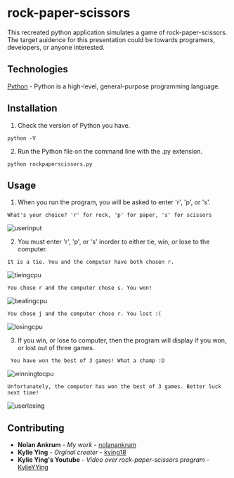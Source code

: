 # rock-paper-scissors

This recreated python application simulates a game of rock-paper-scissors. The target auidence for this presentation could be towards programers, developers, or anyone interested.

## Technologies
[Python](https://www.python.org/) - Python is a high-level, general-purpose programming language.  

## Installation
1. Check the version of Python you have.
```
python -V
```
2. Run the Python file on the command line with the .py extension.
```
python rockpaperscissors.py
```
## Usage
1. When you run the program, you will be asked to enter 'r', 'p', or 's'.
```
What's your choice? 'r' for rock, 'p' for paper, 's' for scissors
```
![userinput](https://user-images.githubusercontent.com/107952281/232849870-2d5d3409-c7c9-4a00-8bba-247189f5b81b.png)

2. You must enter 'r', 'p', or 's' inorder to either tie, win, or lose to the computer. 
```
It is a tie. You and the computer have both chosen r.
```
![tieingcpu](https://user-images.githubusercontent.com/107952281/232851044-f964cb83-4226-440f-b7ce-cd75cb5463ce.png)

```
You chose r and the computer chose s. You won!
```
![beatingcpu](https://user-images.githubusercontent.com/107952281/232852186-85e9dd2e-fb01-46f6-a380-8dc02e791cab.png)
```
You chose j and the computer chose r. You lost :(
```
![losingcpu](https://user-images.githubusercontent.com/107952281/232852373-ad23d5cf-b216-4fc5-a1a3-b7e9f51cf09d.png)

3. If you win, or lose to computer, then the program will display if you won, or lost out of three games.
```
 You have won the best of 3 games! What a champ :D
```
![winningtocpu](https://user-images.githubusercontent.com/107952281/232849131-112e65c0-4432-4db0-9a50-811b2d8ecfd5.png)
```
Unfortunately, the computer has won the best of 3 games. Better luck next time!
```
![userlosing](https://user-images.githubusercontent.com/107952281/232852910-cae9b275-688f-4a7f-a3d1-bf50779866b4.png)

## Contributing
* **Nolan Ankrum** - *My work* - [nolanankrum](https://github.com/nolanankrum/)
* **Kylie Ying** - *Orginal creater* - [kying18](https://github.com/kying18/rock-paper-scissors/blob/master/main.py)
* **Kylie Ying's Youtube** - *Video over rock-paper-scissors program* - [KylieYYing](https://www.youtube.com/watch?v=CDw3oKV5arA)
